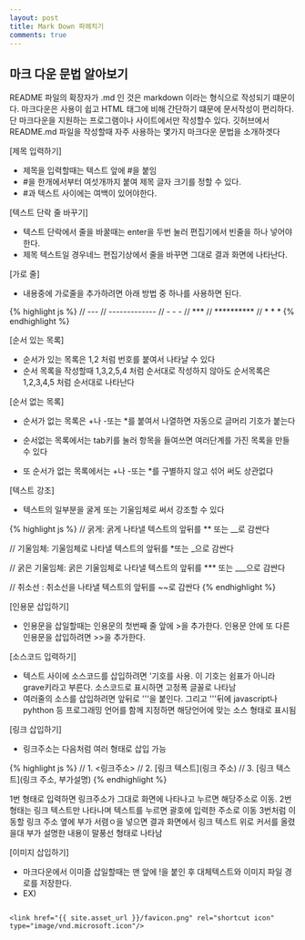 ```yaml
---
layout: post
title: Mark Down 파헤치기
comments: true
---
```



## 마크 다운 문법 알아보기

<div class="message">
 README 파일의 확장자가 .md 인 것은 markdown 이라는 형식으로 작성되기 떄문이다.   마크다운은 사용이 쉽고 HTML 태그에 비해 간단하기 떄문에 문서작성이 편리하다.   단 마크다운을 지원하는 프로그램이나 사이트에서만 작성할수 있다.   깃허브에서 README.md 파일을 작성할때 자주 사용하는 몇가지 마크다운 문법을 소개하겟다
</div>


[제목 입력하기]
* 제목을 입력할때는 텍스트 앞에 #을 붙임
* #을 한개에서부터 여섯개까지 붙여 제목 글자 크기를 정할 수 있다.
* #과 텍스트 사이에는 여백이 있어야한다.


[텍스트 단락 줄 바꾸기]
* 텍스트 단락에서 줄을 바꿀때는 enter을 두번 눌러 편집기에서 빈줄을 하나 넣어야 한다.
* 제목 텍스트일 경우네느 편집기상에서 줄을 바꾸면 그대로 결과 화면에 나타난다.


[가로 줄]
* 내용중에 가로줄을 추가하려면 아래 방법 중 하나를 사용하면 된다.



{% highlight js %}
// ---
// -------------
// - - - 
// ***
// **********
// * * *
{% endhighlight %}


[순서 있는 목록]
* 순서가 있는 목록은 1,2 처럼 번호를 붙여서 나타날 수 있다
* 순서 목록을 작성할때 1,3,2,5,4 처럼 순서대로 작성하지 않아도 순서목록은 1,2,3,4,5 처럼 순서대로 나타난다


[순서 없는 목록]
* 순서가 없는 목록은 +나 -또는 *를 붙여서 나열하면 자동으로 글머리 기호가 붙는다

* 순서없는 목록에서는 tab키를 눌러 항목을 들여쓰면 여러단계를 가진 목록을 만들수 있다

* 또 순서가 없는 목록에서는 +나 -또는 *를 구별하지 않고 섞어 써도 상관없다


[텍스트 강조]

* 텍스트의 일부분을 굴게 또는 기울임체로 써서 강조할 수 있다

{% highlight js %}
// 굵게: 굵게 나타낼 텍스트의 앞뒤를 ** 또는 __로 감싼다

// 기울임체: 기울임체로 나타낼 텍스트의 앞뒤를 *또는 _으로 감싼다

// 굵은 기울임체: 굵은 기울임체로 나타낼 텍스트의 앞뒤를  *** 또는 ___으로 감싼다

// 취소선 : 취소선을 나타낼 텍스트의 앞뒤를 ~~로 감싼다
{% endhighlight %}


[인용문 삽입하기]
* 인용문을 삽일할때는 인용문의 첫번째 줄 앞에 >을 추가한다. 인용문 안에 또 다른 인용문을 삽입하려면 >>을 추가한다.


[소스코드 입력하기]
* 텍스트 사이에 소스코드를 삽입하려면 '기호를 사용. 이 기호는 쉼표가 아니라 grave키라고 부른다. 소스코드로 표시하면 고정폭 글꼴로 나타남
* 여러줄의 소스를 삽입하려면 앞뒤로 '''을 붙인다.   그리고 '''뒤에 javascript나 pyhthon 등 프로그래밍 언어를 함께 지정하면 해당언어에 맞는 소스 형태로  표시됨


[링크 삽입하기]
* 링크주소는 다음처럼 여러 형태로 삽입 가능


{% highlight js %}
// 1. <링크주소>
// 2. [링크 텍스트](링크 주소)
// 3. [링크 텍스트](링크 주소, 부가설명)
{% endhighlight %}

1번 형태로 입력하면 링크주소가 그대로 화면에 나타나고 누르면 해당주소로 이동.   2번 형태는 링크 텍스트만 나타나며 텍스트를 누르면 괄호에 입력한 주소로 이동   3번처럼 이동할 링크 주소 옆에 부가 서렴ㅇ을 넣으면 결과 화면에서 링크 텍스트 위로 커서를 올렸을대 부가 설명한 내용이 말풍선 형태로 나타남

[이미지 삽입하기]
* 마크다운에서 이미즐 삽일할때는 맨 앞에 !을 붙인 후 대체텍스트와 이미지 파일 경로를 저장한다.
* EX)

```

<link href="{{ site.asset_url }}/favicon.png" rel="shortcut icon" type="image/vnd.microsoft.icon"/>

```
    





